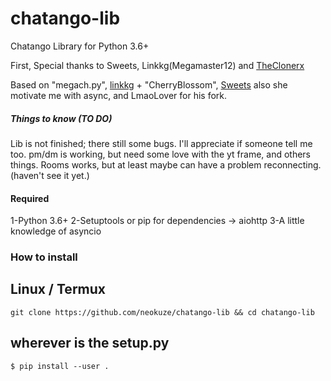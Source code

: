 # chatango-lib
Chatango Library for Python 3.6+

First, Special thanks to Sweets, Linkkg(Megamaster12) and [TheClonerx](https://github.com/linkkg/megach.py)

Based on "megach.py", [linkkg](https://github.com/linkkg/) + "CherryBlossom", [Sweets](https://github.com/sweets/) also she motivate me with async, and LmaoLover for his fork.

##### Things to know (TO DO)
Lib is not finished; there still some bugs. I'll appreciate if someone tell me too.
pm/dm is working, but need some love with the yt frame, and others things.
Rooms works, but at least maybe can have a problem reconnecting. (haven't see it yet.)

#### Required
1-Python 3.6+
2-Setuptools or pip for dependencies -> aiohttp
3-A little knowledge of asyncio

### How to install
## Linux / Termux
`git clone https://github.com/neokuze/chatango-lib && cd chatango-lib`
## wherever is the setup.py
`$ pip install --user .`
